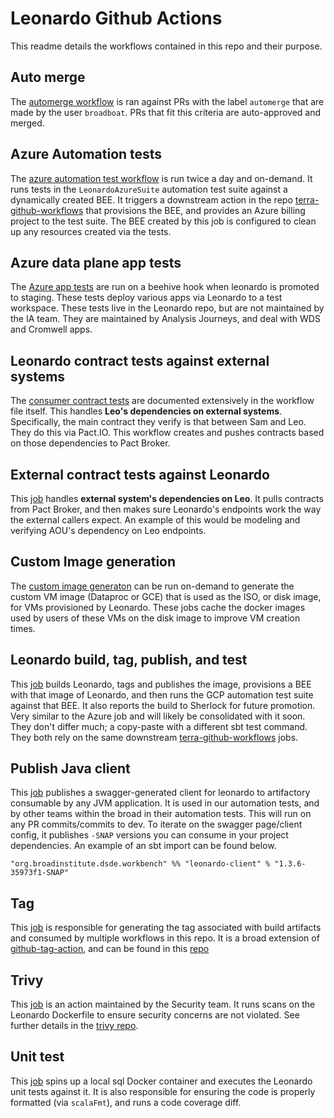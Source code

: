# Leonardo Github Actions

This readme details the workflows contained in this repo and their purpose. 

## Auto merge
The [automerge workflow](workflows/automerge.yml) is ran against PRs with the label `automerge` that are made by the user `broadboat`. PRs that fit this criteria are auto-approved and merged.

## Azure Automation tests
The [azure automation test workflow](workflows/azure_automation_test.yml) is run twice a day and on-demand. It runs tests in the `LeonardoAzureSuite` automation test suite against a dynamically created BEE. 
It triggers a downstream action in the repo [terra-github-workflows](https://github.com/broadinstitute/terra-github-workflows) that provisions the BEE, and provides an Azure billing project to the test suite. The BEE created by this job is configured to clean up any resources created via the tests.

## Azure data plane app tests
The [Azure app tests](workflows/azure_e2e_release_promotion_tests.yml) are run on a beehive hook when leonardo is promoted to staging. These tests deploy various apps via Leonardo to a test workspace. These tests live in the Leonardo repo, but are not maintained by the IA team. They are maintained by Analysis Journeys, and deal with WDS and Cromwell apps.

## Leonardo contract tests against external systems
The [consumer contract tests](workflows/consumer_contract_tests.yml) are documented extensively in the workflow file itself. This handles **Leo's dependencies on external systems**.
Specifically, the main contract they verify is that between Sam and Leo. They do this via Pact.IO. This workflow creates and pushes contracts based on those dependencies to Pact Broker.

## External contract tests against Leonardo
This [job](workflows/verify_consumer_contracts.yml) handles **external system's dependencies on Leo**. It pulls contracts from Pact Broker, and then makes sure Leonardo's endpoints work the way the external callers expect.
An example of this would be modeling and verifying AOU's dependency on Leo endpoints.

## Custom Image generation
The [custom image generaton](workflows/custom_image_generation.yml) can be run on-demand to generate the custom VM image (Dataproc or GCE) that is used as the ISO, or disk image, for VMs provisioned by Leonardo. These jobs cache the docker images used by users of these VMs on the disk image to improve VM creation times.

## Leonardo build, tag, publish, and test
This [job](workflows/leo-build-tag-publish-and-run-tests.yml) builds Leonardo, tags and publishes the image, provisions a BEE with that image of Leonardo, and then runs the GCP automation test suite against that BEE. It also reports the build to Sherlock for future promotion. 
Very similar to the Azure job and will likely be consolidated with it soon. They don't differ much; a copy-paste with a different sbt test command. They both rely on the same downstream [terra-github-workflows](https://github.com/broadinstitute/terra-github-workflows) jobs.

## Publish Java client
This [job](workflows/publish_java_client.yml) publishes a swagger-generated client for leonardo to artifactory consumable by any JVM application. It is used in our automation tests, and by other teams within the broad in their automation tests. 
This will run on any PR commits/commits to dev. To iterate on the swagger page/client config, it publishes `-SNAP` versions you can consume in your project dependencies. An example of an sbt import can be found below.
```
"org.broadinstitute.dsde.workbench" %% "leonardo-client" % "1.3.6-35973f1-SNAP"
```

## Tag
This [job](workflows/tag.yml) is responsible for generating the tag associated with build artifacts and consumed by multiple workflows in this repo. It is a broad extension of [github-tag-action](github-tag-action), and can be found in this [repo](https://github.com/DataBiosphere/github-actions/tree/master/actions/bumper) 

## Trivy
This [job](workflows/trivy.yml) is an action maintained by the Security team. It runs scans on the Leonardo Dockerfile to ensure security concerns are not violated. See further details in the [trivy repo](https://github.com/broadinstitute/dsp-appsec-trivy-action).

## Unit test
This [job](workflows/unit_test.yml) spins up a local sql Docker container and executes the Leonardo unit tests against it. It is also responsible for ensuring the code is properly formatted (via `scalaFmt`), and runs a code coverage diff.
